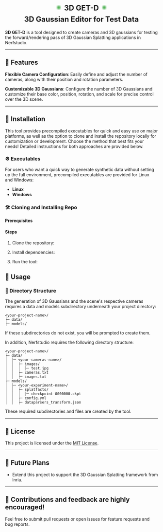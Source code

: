 <div style="text-align: center;">
  <div style="display: flex; justify-content: center; align-items: center; gap: 8px; margin: 0;">
    <svg width="20" height="20" viewBox="0 10 100 100" xmlns="http://www.w3.org/2000/svg">
      <defs>
        <filter id="fuzzy-left">
          <feGaussianBlur stdDeviation="12" />
        </filter>
      </defs>
      <circle cx="50" cy="50" r="30" fill="#4CAF50" filter="url(#fuzzy-left)" />
    </svg>
    <h1 style="margin: 0; font-size: 24px;">3D GET-D</h1>
    <svg width="20" height="20" viewBox="0 10 100 100" xmlns="http://www.w3.org/2000/svg">
      <defs>
        <filter id="fuzzy-right">
          <feGaussianBlur stdDeviation="12" />
        </filter>
      </defs>
      <circle cx="50" cy="50" r="30" fill="#4CAF50" filter="url(#fuzzy-right)" />
    </svg>
  </div>
  <h2 style="margin-top: 8px; font-size: 24px;">3D Gaussian Editor for Test Data</h2>
</div>


**3D GET-D** is a tool designed to create cameras and 3D gaussians for testing the forward/rendering pass of 3D Gaussian Splatting applications in Nerfstudio.

---

## 🚀 Features

**Flexible Camera Configuration**: Easily define and adjust the number of cameras, along with their position and rotation parameters.

**Customizable 3D Gaussians**: Configure the number of 3D Gaussians and customize their base color, position, rotation, and scale for precise control over the 3D scene.

---

## 🔧 Installation

This tool provides precompiled executables for quick and easy use on major platforms, as well as the option to clone and install the repository locally for customization or development. Choose the method that best fits your needs! Detailed instructions for both approaches are provided below.

### ⚙️ Executables

For users who want a quick way to generate synthetic data without setting up the full environment, precompiled executables are provided for Linux and Windows:

- **Linux** 
- **Windows**

### 🛠️ Cloning and Installing Repo

#### Prerequisites

#### Steps

1. Clone the repository:

2. Install dependencies:

3. Run the tool:

## 📖 Usage

### 📂 Directory Structure

The generation of 3D Gaussians and the scene's respective cameras requires a data and models subdirectory underneath your project directory:

```
<your-project-name>/
├─ data/
├─ models/
```
If these subdirectories do not exist, you will be prompted to create them.

In addition, Nerfstudio requires the following directory structure:

```
<your-project-name>/
├─ data/
│  ├─ <your-cameras-name>/
│  │  ├─ images/
│  │  │  ├─ test.jpg
│  │  ├─ cameras.txt
│  │  ├─ images.txt
├─ models/
│  ├─ <your-experiment-name>/
│  │  ├─ splatfacto/
│  │  │  ├─ checkpoint-0000000.ckpt
│  │  ├─ config.yml
│  │  ├─ dataparsers_transform.json
```

These required subdirectories and files are created by the tool. 

---
## 📜 License
This project is licensed under the [MIT License](https://opensource.org/licenses/MIT).

---

## 🎯 Future Plans
- Extend this project to support the 3D Gaussian Splatting framework from Inria.

---

## 🌟 Contributions and feedback are highly encouraged!
Feel free to submit pull requests or open issues for feature requests and bug reports.